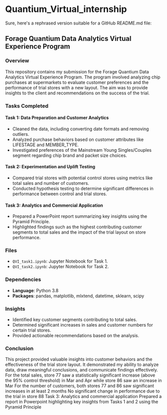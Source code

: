 # Quantium_Virtual_internship

Sure, here's a rephrased version suitable for a GitHub README.md file:

## Forage Quantium Data Analytics Virtual Experience Program

### Overview

This repository contains my submission for the Forage Quantium Data Analytics Virtual Experience Program. The program involved analyzing chip purchases at supermarkets to evaluate customer preferences and the performance of trial stores with a new layout. The aim was to provide insights to the client and recommendations on the success of the trial.

### Tasks Completed

#### Task 1: Data Preparation and Customer Analytics

- Cleaned the data, including converting date formats and removing outliers.
- Analyzed purchase behaviors based on customer attributes like LIFESTAGE and MEMBER_TYPE.
- Investigated preferences of the Mainstream Young Singles/Couples segment regarding chip brand and packet size choices.

#### Task 2: Experimentation and Uplift Testing

- Compared trial stores with potential control stores using metrics like total sales and number of customers.
- Conducted hypothesis testing to determine significant differences in performance between control and trial stores.

#### Task 3: Analytics and Commercial Application

- Prepared a PowerPoint report summarizing key insights using the Pyramid Principle.
- Highlighted findings such as the highest contributing customer segments to total sales and the impact of the trial layout on store performance.

### Files

- `QVI_task1.ipynb`: Jupyter Notebook for Task 1.
- `QVI_task2.ipynb`: Jupyter Notebook for Task 2.

### Dependencies

- **Language**: Python 3.8
- **Packages**: pandas, matplotlib, mlxtend, datetime, sklearn, scipy

### Insights

- Identified key customer segments contributing to total sales.
- Determined significant increases in sales and customer numbers for certain trial stores.
- Provided actionable recommendations based on the analysis.

### Conclusion

This project provided valuable insights into customer behaviors and the effectiveness of the trial store layout. It demonstrated my ability to analyze data, draw meaningful conclusions, and communicate findings effectively.
For the total sales, store 77 saw a statistically significant increase (above the 95% control threshold) in Mar and Apr while store 86 saw an increase in Mar
For the number of customers, both stores 77 and 86 saw significant increases in at least 2 months
No significant change in performance due to the trial in store 88
Task 3: Analytics and commercial application
Prepared a report in Powerpoint highlighting key insights from Tasks 1 and 2 using the Pyramid Principle
